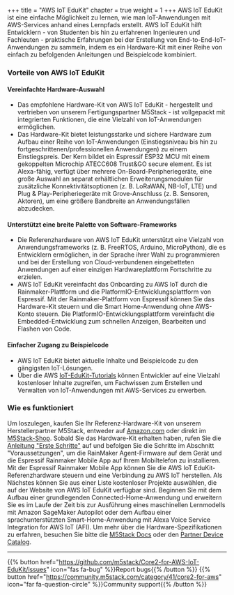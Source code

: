 +++
title = "AWS IoT EduKit"
chapter = true
weight = 1
+++
AWS IoT EduKit ist eine einfache Möglichkeit zu lernen, wie man IoT-Anwendungen mit AWS-Services anhand eines Lernpfads erstellt. AWS IoT EduKit hilft Entwicklern - von Studenten bis hin zu erfahrenen Ingenieuren und Fachleuten - praktische Erfahrungen bei der Erstellung von End-to-End-IoT-Anwendungen zu sammeln, indem es ein Hardware-Kit mit einer Reihe von einfach zu befolgenden Anleitungen und Beispielcode kombiniert.

### Vorteile von AWS IoT EduKit
#### Vereinfachte Hardware-Auswahl
- Das empfohlene Hardware-Kit von AWS IoT EduKit - hergestellt und vertrieben von unserem Fertigungspartner M5Stack - ist vollgepackt mit integrierten Funktionen, die eine Vielzahl von IoT-Anwendungen ermöglichen.
- Das Hardware-Kit bietet leistungsstarke und sichere Hardware zum Aufbau einer Reihe von IoT-Anwendungen (Einstiegsniveau bis hin zu fortgeschrittenen/professionellen Anwendungen) zu einem Einstiegspreis. Der Kern bildet ein Espressif ESP32 MCU mit einem gekoppelten Microchip ATECC608 Trust&amp;GO secure element. Es ist Alexa-fähig, verfügt über mehrere On-Board-Peripheriegeräte, eine große Auswahl an separat erhältlichen Erweiterungsmodulen für zusätzliche Konnektivitätsoptionen (z. B. LoRaWAN, NB-IoT, LTE) und Plug &amp; Play-Peripheriegeräte mit Grove-Anschluss (z. B. Sensoren, Aktoren), um eine größere Bandbreite an Anwendungsfällen abzudecken.

#### Unterstützt eine breite Palette von Software-Frameworks
- Die Referenzhardware von AWS IoT EduKit unterstützt eine Vielzahl von Anwendungsframeworks (z. B. FreeRTOS, Arduino, MicroPython), die es Entwicklern ermöglichen, in der Sprache ihrer Wahl zu programmieren und bei der Erstellung von Cloud-verbundenen eingebetteten Anwendungen auf einer einzigen Hardwareplattform Fortschritte zu erzielen.
- AWS IoT EduKit vereinfacht das Onboarding zu AWS IoT durch die Rainmaker-Plattform und die PlatformIO-Entwicklungsplattform von Espressif. Mit der Rainmaker-Plattform von Espressif können Sie das Hardware-Kit steuern und die Smart Home-Anwendung ohne AWS-Konto steuern. Die PlatformIO-Entwicklungsplattform vereinfacht die Embedded-Entwicklung zum schnellen Anzeigen, Bearbeiten und Flashen von Code.

#### Einfacher Zugang zu Beispielcode
- AWS IoT EduKit bietet aktuelle Inhalte und Beispielcode zu den gängigsten IoT-Lösungen.
- Über die AWS [IoT-EduKit-Tutorials](/de/getting-started.html) können Entwickler auf eine Vielzahl kostenloser Inhalte zugreifen, um Fachwissen zum Erstellen und Verwalten von IoT-Anwendungen mit AWS-Services zu erwerben.

### Wie es funktioniert
Um loszulegen, kaufen Sie Ihr Referenz-Hardware-Kit von unserem Herstellerpartner M5Stack, entweder auf [Amazon.com](https://www.amazon.com/dp/B08NP5LVFH) oder direkt im [M5Stack-Shop](https://m5stack.com/products/m5stack-core2-esp32-iot-development-kit-for-aws-iot-edukit). Sobald Sie das Hardware-Kit erhalten haben, rufen Sie die [Anleitung &quot;Erste Schritte&quot;](/de/getting-started.html) auf und befolgen Sie die Schritte im Abschnitt &quot;Voraussetzungen&quot;, um die RainMaker Agent-Firmware auf dem Gerät und die Espressif Rainmaker Mobile App auf Ihrem Mobiltelefon zu installieren. Mit der Espressif Rainmaker Mobile App können Sie die AWS IoT EduKit-Referenzhardware steuern und eine Verbindung zu AWS IoT herstellen. Als Nächstes können Sie aus einer Liste kostenloser Projekte auswählen, die auf der Website von AWS IoT EduKit verfügbar sind. Beginnen Sie mit dem Aufbau einer grundlegenden Connected-Home-Anwendung und erweitern Sie es im Laufe der Zeit bis zur Ausführung eines maschinellen Lernmodells mit Amazon SageMaker Autopilot oder dem Aufbau einer sprachunterstützten Smart-Home-Anwendung mit Alexa Voice Service Integration for AWS IoT (AFI). Um mehr über die Hardware-Spezifikationen zu erfahren, besuchen Sie bitte die [M5Stack Docs](https://docs.m5stack.com/#/en/core/core2_for_aws) oder den [Partner Device Catalog](https://devices.amazonaws.com/detail/a3G0h000007djMLEAY).


---
{{% button href="https://github.com/m5stack/Core2-for-AWS-IoT-EduKit/issues" icon="fas fa-bug" %}}Report bugs{{% /button %}} {{% button href="https://community.m5stack.com/category/41/core2-for-aws" icon="far fa-question-circle" %}}Community support{{% /button %}}